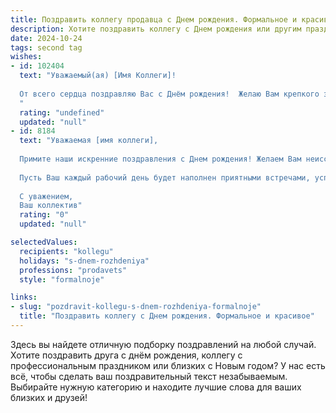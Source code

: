 ```yaml
---
title: Поздравить коллегу продавца c Днем рождения. Формальное и красивое
description: Хотите поздравить коллегу c Днем рождения или другим праздником? Наш ИИ создаст незабываемое поздравление, а вы обязательно выделитесь среди других.  
date: 2024-10-24
tags: second tag
wishes:
- id: 102404
  text: "Уважаемый(ая) [Имя Коллеги]!
  
  От всего сердца поздравляю Вас с Днём рождения!  Желаю Вам крепкого здоровья, успехов в Вашей важной и ответственной работе продавца,  новых достижений,  благополучия и  всего самого наилучшего в жизни. Пусть каждый день радует Вас приятными моментами и успехами!
  "
  rating: "undefined"
  updated: "null"
- id: 8184
  text: "Уважаемая [имя коллеги],
  
  Примите наши искренние поздравления с Днем рождения! Желаем Вам неиссякаемого оптимизма и энтузиазма в Вашей профессиональной деятельности как Продавца. Ваша способность находить подход к каждому клиенту, умело представлять наши товары и услуги, а также неизменно сохранять дружелюбие и профессионализм являются ценными качествами, которые делают Вас незаменимым членом нашей команды.
  
  Пусть Ваш каждый рабочий день будет наполнен приятными встречами, успешными сделками и признанием заслуг. Желаем Вам крепкого здоровья, счастья, благополучия и исполнения самых заветных желаний!
  
  С уважением,
  Ваш коллектив"
  rating: "0"
  updated: "null"

selectedValues:
  recipients: "kollegu"
  holidays: "s-dnem-rozhdeniya"
  professions: "prodavets"
  style: "formalnoje"

links:
- slug: "pozdravit-kollegu-s-dnem-rozhdeniya-formalnoje"
  title: "Поздравить коллегу c Днем рождения. Формальное и красивое"
---
```


Здесь вы найдете отличную подборку поздравлений на любой случай. 
Хотите поздравить друга с днём рождения, коллегу с профессиональным праздником или близких с Новым годом? У нас есть всё, чтобы сделать ваш поздравительный текст незабываемым. Выбирайте нужную категорию и находите лучшие слова для ваших близких и друзей!
